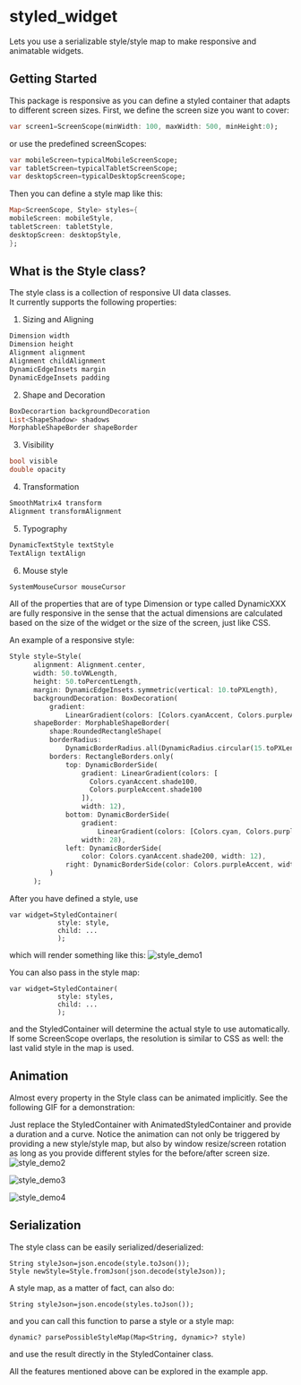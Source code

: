 # styled_widget

Lets you use a serializable style/style map to make responsive and animatable widgets.

## Getting Started

This package is responsive as you can define a styled container that adapts to different screen sizes.
First, we define the screen size you want to cover:
```dart
var screen1=ScreenScope(minWidth: 100, maxWidth: 500, minHeight:0);
```
or use the predefined screenScopes:
```dart
var mobileScreen=typicalMobileScreenScope;
var tabletScreen=typicalTabletScreenScope;
var desktopScreen=typicalDesktopScreenScope;
```

Then you can define a style map like this:
```dart
Map<ScreenScope, Style> styles={
mobileScreen: mobileStyle,
tabletScreen: tabletStyle,
desktopScreen: desktopStyle,
};
```

## What is the Style class?
The style class is a collection of responsive UI data classes.  
It currently supports the following properties:
1. Sizing and Aligning
```dart
Dimension width
Dimension height
Alignment alignment
Alignment childAlignment
DynamicEdgeInsets margin
DynamicEdgeInsets padding
```
2. Shape and Decoration
```dart
BoxDecorartion backgroundDecoration
List<ShapeShadow> shadows
MorphableShapeBorder shapeBorder
```
3. Visibility
```dart
bool visible
double opacity
```
4. Transformation
```dart
SmoothMatrix4 transform
Alignment transformAlignment
```
5. Typography
```dart
DynamicTextStyle textStyle
TextAlign textAlign
```
6. Mouse style
```dart
SystemMouseCursor mouseCursor
```

All of the properties that are of type Dimension or type called DynamicXXX are fully responsive in the sense that the actual dimensions are calculated based on the size of the widget or the size of the screen, just like CSS.

An example of a responsive style:
```dart
Style style=Style(
      alignment: Alignment.center,
      width: 50.toVWLength,
      height: 50.toPercentLength,
      margin: DynamicEdgeInsets.symmetric(vertical: 10.toPXLength),
      backgroundDecoration: BoxDecoration(
          gradient:
              LinearGradient(colors: [Colors.cyanAccent, Colors.purpleAccent])),
      shapeBorder: MorphableShapeBorder(
          shape:RoundedRectangleShape(
          borderRadius:
              DynamicBorderRadius.all(DynamicRadius.circular(15.toPXLength)),
          borders: RectangleBorders.only(
              top: DynamicBorderSide(
                  gradient: LinearGradient(colors: [
                    Colors.cyanAccent.shade100,
                    Colors.purpleAccent.shade100
                  ]),
                  width: 12),
              bottom: DynamicBorderSide(
                  gradient:
                      LinearGradient(colors: [Colors.cyan, Colors.purple]),
                  width: 28),
              left: DynamicBorderSide(
                  color: Colors.cyanAccent.shade200, width: 12),
              right: DynamicBorderSide(color: Colors.purpleAccent, width: 28)))
          )
      );
```

After you have defined a style, use
```
var widget=StyledContainer(
            style: style,
            child: ...
            );
```
which will render something like this:
![style_demo1](https://i.imgur.com/IVOilbI.png)

You can also pass in the style map:
```
var widget=StyledContainer(
            style: styles,
            child: ...
            );
```
and the StyledContainer will determine the actual style to use automatically. If some ScreenScope overlaps, the resolution is similar to CSS as well: the last valid style in the map is used.

## Animation
Almost every property in the Style class can be animated implicitly. See the
following GIF for a demonstration:

Just replace the StyledContainer with AnimatedStyledContainer and provide a duration and a curve. Notice the
animation can not only be triggered by providing a new style/style map, but also by window resize/screen rotation as long as you provide different styles for the before/after screen size.
![style_demo2](https://i.imgur.com/x1pYq0J.gif)

![style_demo3](https://i.imgur.com/W2LAgEe.gif)

![style_demo4](https://i.imgur.com/quJBVvl.gif)

## Serialization
The style class can be easily serialized/deserialized:
```
String styleJson=json.encode(style.toJson());
Style newStyle=Style.fromJson(json.decode(styleJson));
```

A style map, as a matter of fact, can also do:
```
String styleJson=json.encode(styles.toJson());
```
and you can call this function to parse a style or a style map:
```
dynamic? parsePossibleStyleMap(Map<String, dynamic>? style)
```
and use the result directly in the StyledContainer class.

All the features mentioned above can be explored in the example app.